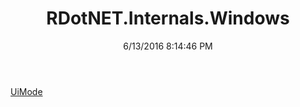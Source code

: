 ﻿---
title: RDotNET.Internals.Windows
date: 6/13/2016 8:14:46 PM
---

[UiMode](T-RDotNET.Internals.Windows.UiMode.html)
